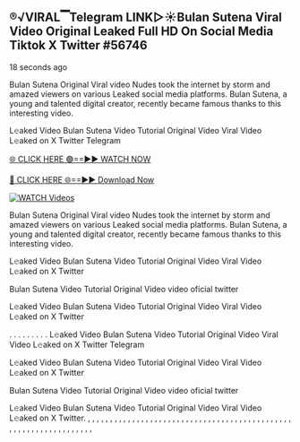 ## ®️√VIRAL▔Telegram LINK▷☀️Bulan Sutena Viral Video Original Leaked Full HD On Social Media Tiktok X Twitter #56746

18 seconds ago

Bulan Sutena Original Viral video Nudes took the internet by storm and amazed viewers on various Leaked social media platforms. Bulan Sutena, a young and talented digital creator, recently became famous thanks to this interesting video.

L𝚎aked Video Bulan Sutena Video Tutorial Original Video Viral Video L𝚎aked on X Twitter Telegram

[🌐 CLICK HERE 🟢==►► WATCH NOW](https://xtreamnow.com/viral-videos/)

[🔴 CLICK HERE 🌐==►► Download Now](https://xtreamnow.com/viral-videos/)

[![WATCH Videos](https://i.imgur.com/dJHk4Zq.gif)](https://xtreamnow.com/viral-videos/)

Bulan Sutena Original Viral video Nudes took the internet by storm and amazed viewers on various Leaked social media platforms. Bulan Sutena, a young and talented digital creator, recently became famous thanks to this interesting video.

L𝚎aked Video Bulan Sutena Video Tutorial Original Video Viral Video L𝚎aked on X Twitter

Bulan Sutena Video Tutorial Original Video video oficial twitter

L𝚎aked Video Bulan Sutena Video Tutorial Original Video Viral Video L𝚎aked on X Twitter

. . . . . . . . . L𝚎aked Video Bulan Sutena Video Tutorial Original Video Viral Video L𝚎aked on X Twitter Telegram

L𝚎aked Video Bulan Sutena Video Tutorial Original Video Viral Video L𝚎aked on X Twitter

Bulan Sutena Video Tutorial Original Video video oficial twitter

L𝚎aked Video Bulan Sutena Video Tutorial Original Video Viral Video L𝚎aked on X Twitter.
,
,
,
,
,
,
,
,
,
,
,
,
,
,
,
,
,
,
,
,
,
,
,
,
,
,
,
,
,
,
,
,
,
,
,
,
,
,
,
,
,
,
,
,
,
,
,
,
,
,
,
,
,
,
,
,
,
,
,
,
,
,
,
,
,
